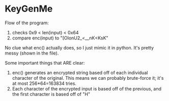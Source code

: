 # KeyGenMe

Flow of the program:
1. checks 0x9 < len(input) < 0x64
2. compare enc(input) to "[OIonU2_<__nK<KsK"

No clue what enc() actually does, so I just mimic it in python. It's pretty messy (shown in the file).

Some important things that ARE clear:
1. enc() generates an encrypted string based off of each individual character of the original. This means we can probably brute-force it; it's at most 256*64=163834 tries.
2. Each character of the encrypted input is based off of the previous, and the first character is based off of "H"
